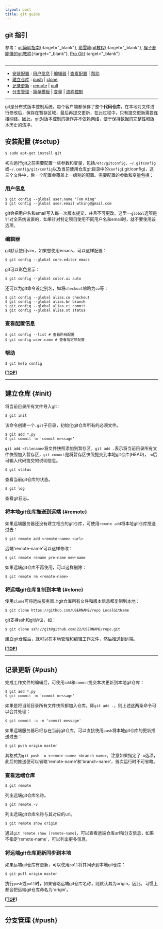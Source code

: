 ```yaml
---
layout: post
title: git guide
---
```

## git 指引

参考：[git简明指南][ref1]{:target="_blank"}, [廖雪峰git教程][ref2]{:target="_blank"}, [猴子都能懂的git教程][ref3]{:target="_blank"}, [Pro Git][ref4]{:target="_blank"}

[ref1]:http://rogerdudler.github.io/git-guide/index.zh.html
[ref2]:http://www.liaoxuefeng.com/wiki/0013739516305929606dd18361248578c67b8067c8c017b000
[ref3]:http://backlogtool.com/git-guide/cn/
[ref4]:https://git-scm.com/book/zh

<h2 id="top"></h2>

***

*   [安装配置](#setup) : [用户信息](#basic_template) \| [编辑器](#var) \| [查看配置](#stream) \| [帮助](#stream)
*   [建立仓库](#init) : [push](#push) \| [clone](#clone)
*   [记录更新](#commit) : [remote](#remote) \| [pull](#pull)
*   [分支管理](#branch) : [简单模板](#basic_template) \| [变量](#var) \| [流程控制](#stream)


***

git是分布式版本控制系统，每个客户端都保存了整个**代码仓库**，在本地对文件进行修改后，保存在暂存区域，最后再提交更新，在此过程中，只有提交更新需要连接网络，因此，git对版本控制的操作并不依赖网络，便于保持数据的完整性和版本历史的洁净。

## 安装配置 {#setup}

    $ sudo apt-get install git

初次运行git之前需要配置一些参数和变量，包括`/etc/gitconfig`、`~/.gitconfig`或`~/.config/git/config`以及当前使用仓库git目录中的`config`(.git/config)，这三个文件中，后一个配置会覆盖上一级别的配置。需要配置的参数和变量包括：

### 用户信息

    $ git config --global user.name "Tom King"
    $ git config --global user.email wtking@gmail.com

git会把用户名和email写入每一次版本提交，并且不可更改。这里`--global`选项是针对全系统设置的，如果针对特定项目使用不同用户名和email时，就不要使用该选项。

### 编辑器

git默认使用vim，如果想使用emacs，可以这样配置：

    $ git config --global core.editor emacs

git可以彩色显示：

    $ git config --global color.ui auto

还可以为git命令设定别名，如将`checkout`缩略为`co`等：

    $ git config --global alias.co checkout
    $ git config --global alias.br branch
    $ git config --global alias.ci commit
    $ git config --global alias.st status

### 查看配置信息

    $ git config --list # 查看所有配置
    $ git config user.name # 查看指定项配置

### 帮助

    $ git help config

**[[TOP](#top)]**

***

## 建立仓库 {#init}

将当前目录所有文件导入git：

    $ git init

该命令创建一个`.git`子目录，初始化git仓库所有的必须文件。

    $ git add *.py
    $ git commit -m 'commit message'

`git add <filename>`将文件快照添加到暂存区，`git add .`表示将当前目录所有文件快照加入暂存区，`git commit`是将暂存区快照提交到本地git仓库(HEAD)，`-m`后可输入代码提交的说明信息。

    $ git status

查看当前git仓库的状态。

    $ git log

查看git日志。

### 将本地git仓库推送到远端 {#remote}

如果远端服务器还没有建立相应的git仓库，可使用`remote add`将本地git仓库推送过去：

    $ git remote add <remote-name> <url>

远端'remote-name'可以这样修改：

    $ git remote rename pre-name new-name

如果远端git仓库<remote-name>不再使用，可以这样删除：

    $ git remote rm <remote-name>

### 将远端git仓库复制到本地 {#clone}

使用`clone`可将远端服务器上git仓库所有文件和版本信息都复制到本地：

    $ git clone https://github.com/USERNAME/repo LocalGitName

git支持ssh和git协议，如：

    $ git clone ssh://git@github.com:22/USERNAME/repo.git

建立git仓库后，就可以在本地管理和编辑工作文件，然后推送到远端。

**[[TOP](#top)]**

****

## 记录更新 {#push}

完成工作文件的编辑后，可使用`add`和`commit`提交本次更新到本地git仓库：

    $ git add *.py
    $ git commit -m 'commit message'

如果是将当前目录所有文件快照都加入仓库，即`git add .`，则上述这两条命令可以合并处理：

    $ git commit -a -m 'commit message'

如果远端服务器已经存在当前git仓库，可以直接使用`push`将本地git仓库的更新推送过去：

    $ git push origin master

其格式为`git push -u <remote-name> <branch-name>`，注意如果指定了`-u`选项，此后的推送便可以省略'remote-name'和'branch-name'，首次运行时不可省略。

### 查看远端仓库

    $ git remote

列出远端git仓库名称。

    $ git remote -v

列出远端git仓库名称与其对应的url。

    $ git remote show origin

通过`git remote show [remote-name]`，可以查看远端仓库url和分支信息，如果不指定'remote-name'，可以列出更多信息。

### 将远端git仓库更新同步到本地

如果远端git仓库有更新，可以使用`pull`将其同步到本地git仓库：

    $ git pull origin master

执行`push`或`pull`时，如果省略远端git仓库名称，则默认其为origin，因此，习惯上都会把远端git仓库命名为'origin'。

**[[TOP](#top)]**

****

## 分支管理 {#push}
